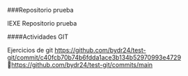 ###Repositorio prueba

IEXE Repositorio prueba

####Actividades GIT

Ejercicios de git
https://github.com/bydr24/test-git/commit/c40fcb70b74b6fdda1ace3b134b52970993e4729
https://github.com/bydr24/test-git/commits/main
